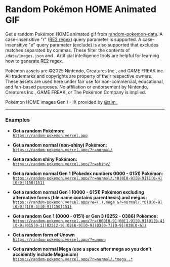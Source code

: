 # Random Pokémon HOME Animated GIF

Get a random Pokémon HOME animated gif from [random-pokemon-data](https://github.com/Ebola16/random-pokemon-data). A case-insensitive "r" ([RE2 regex](https://www.npmjs.com/package/re2)) query parameter is supported. A case-insensitive "e" query parameter (exclude) is also supported that excludes matches separated by commas. These filter the contents of `/data/images.json` and . Artificial intelligence tools are helpful for learning how to generate RE2 regex.

Pokémon assets are ©2025 Nintendo, Creatures Inc., and GAME FREAK inc.
All trademarks and copyrights are property of their respective owners.
These assets are used here under fair use for non-commercial, educational, and fan-based purposes.
No affiliation or endorsement by Nintendo, Creatures Inc., GAME FREAK, or The Pokémon Company is implied.

Pokémon HOME images Gen I - IX provided by [@zim_](https://x.com/zim_)

---

### Examples

- **Get a random Pokémon:**  
  [`https://random-pokemon.vercel.app`](https://random-pokemon.vercel.app)

- **Get a random normal (non-shiny) Pokémon:**  
  [`https://random-pokemon.vercel.app/?r=normal/`](https://random-pokemon.vercel.app/?r=normal/)

- **Get a random shiny Pokémon:**  
  [`https://random-pokemon.vercel.app/?r=shiny/`](https://random-pokemon.vercel.app/?r=shiny/)

- **Get a random normal Gen 1 (Pokedex numbers 0000 - 0151) Pokémon:**  
  [`https://random-pokemon.vercel.app/?r=normal/.*0(0[0-9][0-9]|1[0-4][0-9]|150|151)`](https://random-pokemon.vercel.app/?r=normal/.*0(0[0-9][0-9]|1[0-4][0-9]|150|151))

- **Get a random normal Gen 1 (0000 - 0151) Pokémon excluding alternative forms (file name contains parenthesis) and megas:**  
  [`https://random-pokemon.vercel.app/?e=(,),mega &r=normal/.*0(0[0-9][0-9]|1[0-4][0-9]|150|151)`](https://random-pokemon.vercel.app/?e=%28%2C%29%2Cmega%20&r=normal%2F.*0%280%5B0-9%5D%5B0-9%5D%7C1%5B0-4%5D%5B0-9%5D%7C150%7C151%29)

- **Get a random Gen 1 (0000 - 0151) or Gen 3 (0252 - 0386) Pokémon:**  
  [`https://random-pokemon.vercel.app/?r=(000[0-9]|00[1-9][0-9]|01[0-4][0-9]|015[0-1]|025[2-9]|02[6-9][0-9]|03[0-7][0-9]|038[0-6])`](https://random-pokemon.vercel.app/?r=(000[0-9]|00[1-9][0-9]|01[0-4][0-9]|015[0-1]|025[2-9]|02[6-9][0-9]|03[0-7][0-9]|038[0-6]))

- **Get a random form of Unown**  
  [`https://random-pokemon.vercel.app/?=unown`](https://random-pokemon.vercel.app/?r=unown)

- **Get a random normal Mega (use a space after mega so you don't accidently include Meganium)**  
  [`https://random-pokemon.vercel.app/?r=normal/.*mega .*`](https://random-pokemon.vercel.app/?r=normal%2F.*mega%20.*%20)